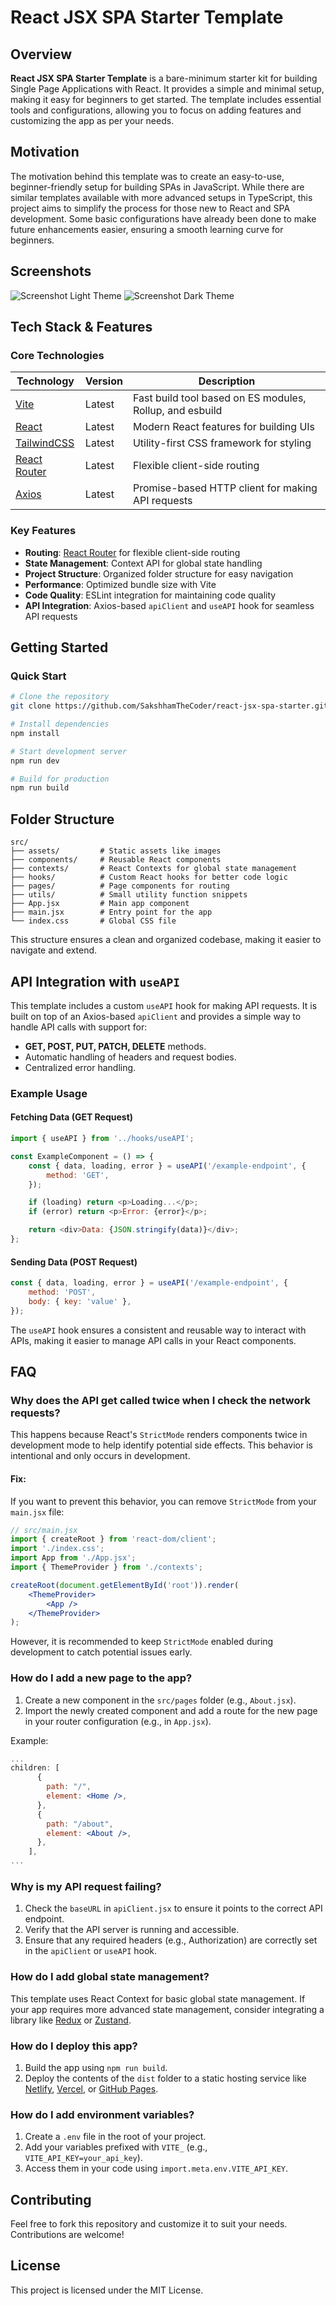 # React JSX SPA Starter Template

## Overview

**React JSX SPA Starter Template** is a bare-minimum starter kit for building Single Page Applications with React. It provides a simple and minimal setup, making it easy for beginners to get started. The template includes essential tools and configurations, allowing you to focus on adding features and customizing the app as per your needs.

## Motivation

The motivation behind this template was to create an easy-to-use, beginner-friendly setup for building SPAs in JavaScript. While there are similar templates available with more advanced setups in TypeScript, this project aims to simplify the process for those new to React and SPA development. Some basic configurations have already been done to make future enhancements easier, ensuring a smooth learning curve for beginners.

## Screenshots

![Screenshot Light Theme](screenshot1.png)
![Screenshot Dark Theme](screenshot2.png)

## Tech Stack & Features

### Core Technologies

| Technology                               | Version | Description                                              |
| ---------------------------------------- | ------- | -------------------------------------------------------- |
| [Vite](https://vitejs.dev/)              | Latest  | Fast build tool based on ES modules, Rollup, and esbuild |
| [React](https://react.dev/)              | Latest  | Modern React features for building UIs                   |
| [TailwindCSS](https://tailwindcss.com/)  | Latest  | Utility-first CSS framework for styling                  |
| [React Router](https://reactrouter.com/) | Latest  | Flexible client-side routing                             |
| [Axios](https://axios-http.com/)         | Latest  | Promise-based HTTP client for making API requests        |

### Key Features

-   **Routing**: [React Router](https://reactrouter.com/) for flexible client-side routing
-   **State Management**: Context API for global state handling
-   **Project Structure**: Organized folder structure for easy navigation
-   **Performance**: Optimized bundle size with Vite
-   **Code Quality**: ESLint integration for maintaining code quality
-   **API Integration**: Axios-based `apiClient` and `useAPI` hook for seamless API requests

## Getting Started

### Quick Start

```bash
# Clone the repository
git clone https://github.com/SakshhamTheCoder/react-jsx-spa-starter.git

# Install dependencies
npm install

# Start development server
npm run dev

# Build for production
npm run build
```

## Folder Structure

```
src/
├── assets/         # Static assets like images
├── components/     # Reusable React components
├── contexts/       # React Contexts for global state management
├── hooks/          # Custom React hooks for better code logic
├── pages/          # Page components for routing
├── utils/          # Small utility function snippets
├── App.jsx         # Main app component
├── main.jsx        # Entry point for the app
└── index.css       # Global CSS file
```

This structure ensures a clean and organized codebase, making it easier to navigate and extend.

## API Integration with `useAPI`

This template includes a custom `useAPI` hook for making API requests. It is built on top of an Axios-based `apiClient` and provides a simple way to handle API calls with support for:

-   **GET, POST, PUT, PATCH, DELETE** methods.
-   Automatic handling of headers and request bodies.
-   Centralized error handling.

### Example Usage

#### Fetching Data (GET Request)

```javascript
import { useAPI } from '../hooks/useAPI';

const ExampleComponent = () => {
    const { data, loading, error } = useAPI('/example-endpoint', {
        method: 'GET',
    });

    if (loading) return <p>Loading...</p>;
    if (error) return <p>Error: {error}</p>;

    return <div>Data: {JSON.stringify(data)}</div>;
};
```

#### Sending Data (POST Request)

```jsx
const { data, loading, error } = useAPI('/example-endpoint', {
    method: 'POST',
    body: { key: 'value' },
});
```

The `useAPI` hook ensures a consistent and reusable way to interact with APIs, making it easier to manage API calls in your React components.

## FAQ

### Why does the API get called twice when I check the network requests?

This happens because React's `StrictMode` renders components twice in development mode to help identify potential side effects. This behavior is intentional and only occurs in development.

#### Fix:

If you want to prevent this behavior, you can remove `StrictMode` from your `main.jsx` file:

```jsx
// src/main.jsx
import { createRoot } from 'react-dom/client';
import './index.css';
import App from './App.jsx';
import { ThemeProvider } from './contexts';

createRoot(document.getElementById('root')).render(
    <ThemeProvider>
        <App />
    </ThemeProvider>
);
```

However, it is recommended to keep `StrictMode` enabled during development to catch potential issues early.

### How do I add a new page to the app?

1. Create a new component in the `src/pages` folder (e.g., `About.jsx`).
2. Import the newly created component and add a route for the new page in your router configuration (e.g., in `App.jsx`).

Example:

```jsx
...
children: [
      {
        path: "/",
        element: <Home />,
      },
      {
        path: "/about",
        element: <About />,
      },
    ],
...
```

### Why is my API request failing?

1. Check the `baseURL` in `apiClient.jsx` to ensure it points to the correct API endpoint.
2. Verify that the API server is running and accessible.
3. Ensure that any required headers (e.g., Authorization) are correctly set in the `apiClient` or `useAPI` hook.

### How do I add global state management?

This template uses React Context for basic global state management. If your app requires more advanced state management, consider integrating a library like [Redux](https://redux.js.org/) or [Zustand](https://zustand-demo.pmnd.rs/).

### How do I deploy this app?

1. Build the app using `npm run build`.
2. Deploy the contents of the `dist` folder to a static hosting service like [Netlify](https://www.netlify.com/), [Vercel](https://vercel.com/), or [GitHub Pages](https://pages.github.com/).

### How do I add environment variables?

1. Create a `.env` file in the root of your project.
2. Add your variables prefixed with `VITE_` (e.g., `VITE_API_KEY=your_api_key`).
3. Access them in your code using `import.meta.env.VITE_API_KEY`.

## Contributing

Feel free to fork this repository and customize it to suit your needs. Contributions are welcome!

## License

This project is licensed under the MIT License.

